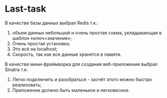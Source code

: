 # Last-task
В качестве базы данных выбрал Redis т.к.:
1. объем данных небольшой и очень простая схема, укладывающая в шаблон «ключ=значение»;
2. Очень простая установка;
3. Это всё на localhost;
4. Скорость, так как все данные хранятся в памяти.

В качестве мини-фреймворка для создания веб-приложения выбрал Sinatra т.к:
1. Легко подключить и разобраться - засчёт этого можно быстро реализовать;
2. Приложение должно быть маленькое и легковесное.

